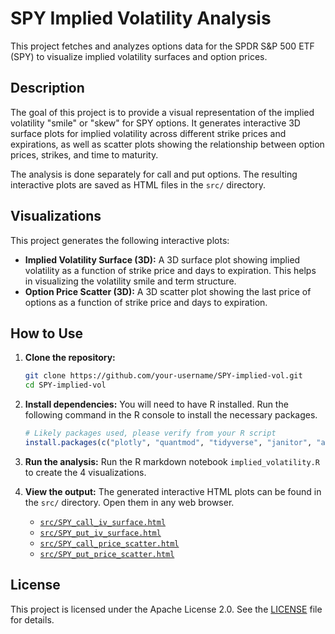 # SPY Implied Volatility Analysis

This project fetches and analyzes options data for the SPDR S&P 500 ETF (SPY) to visualize implied volatility surfaces and option prices.

## Description

The goal of this project is to provide a visual representation of the implied volatility "smile" or "skew" for SPY options. It generates interactive 3D surface plots for implied volatility across different strike prices and expirations, as well as scatter plots showing the relationship between option prices, strikes, and time to maturity.

The analysis is done separately for call and put options. The resulting interactive plots are saved as HTML files in the `src/` directory.

## Visualizations

This project generates the following interactive plots:

*   **Implied Volatility Surface (3D):** A 3D surface plot showing implied volatility as a function of strike price and days to expiration. This helps in visualizing the volatility smile and term structure.
*   **Option Price Scatter (3D):** A 3D scatter plot showing the last price of options as a function of strike price and days to expiration.

## How to Use

1.  **Clone the repository:**
    ```bash
    git clone https://github.com/your-username/SPY-implied-vol.git
    cd SPY-implied-vol
    ```

2.  **Install dependencies:**
    You will need to have R installed. Run the following command in the R console to install the necessary packages.
    ```r
    # Likely packages used, please verify from your R script
    install.packages(c("plotly", "quantmod", "tidyverse", "janitor", "akima"))
    ```

4.  **Run the analysis:**
    Run the R markdown notebook `implied_volatility.R` to create the 4 visualizations.

5.  **View the output:**
    The generated interactive HTML plots can be found in the `src/` directory. Open them in any web browser.
    *   [`src/SPY_call_iv_surface.html`](src/SPY_call_iv_surface.html)
    *   [`src/SPY_put_iv_surface.html`](src/SPY_put_iv_surface.html)
    *   [`src/SPY_call_price_scatter.html`](src/SPY_call_price_scatter.html)
    *   [`src/SPY_put_price_scatter.html`](src/SPY_put_price_scatter.html)

## License

This project is licensed under the Apache License 2.0. See the [LICENSE](LICENSE) file for details.
